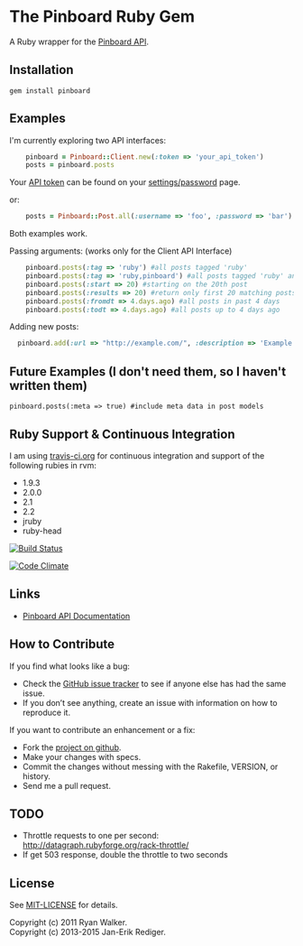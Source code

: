 The Pinboard Ruby Gem
=====================
A Ruby wrapper for the [Pinboard API](http://pinboard.in/api/).

Installation
------------
    gem install pinboard

Examples
--------

I'm currently exploring two API interfaces:

```ruby
    pinboard = Pinboard::Client.new(:token => 'your_api_token')
    posts = pinboard.posts
```

Your [API token](https://blog.pinboard.in/2012/07/api_authentication_tokens/) can be found on your
[settings/password](https://pinboard.in/settings/password) page.

or:

```ruby
    posts = Pinboard::Post.all(:username => 'foo', :password => 'bar')
```
Both examples work.

Passing arguments: (works only for the Client API Interface)

```ruby
	pinboard.posts(:tag => 'ruby') #all posts tagged 'ruby'
	pinboard.posts(:tag => 'ruby,pinboard') #all posts tagged 'ruby' and 'pinboard'
    pinboard.posts(:start => 20) #starting on the 20th post
    pinboard.posts(:results => 20) #return only first 20 matching posts
    pinboard.posts(:fromdt => 4.days.ago) #all posts in past 4 days
    pinboard.posts(:todt => 4.days.ago) #all posts up to 4 days ago
```

Adding new posts:

```ruby
  pinboard.add(:url => "http://example.com/", :description => 'Example post')
```


Future Examples (I don't need them, so I haven't written them)
--------------------------------------------------------------

    pinboard.posts(:meta => true) #include meta data in post models

Ruby Support & Continuous Integration
-------------------------------------
I am using [travis-ci.org](http://travis-ci.org) for continuous
integration and support of the following rubies in rvm:

 * 1.9.3
 * 2.0.0
 * 2.1
 * 2.2
 * jruby
 * ruby-head

[![Build Status](https://secure.travis-ci.org/ryw/pinboard.png)](http://travis-ci.org/ryw/pinboard)

[![Code Climate](https://codeclimate.com/badge.png)](https://codeclimate.com/github/ryw/pinboard)

Links
-----
  * [Pinboard API Documentation](http://pinboard.in/api/)

How to Contribute
-----------------
If you find what looks like a bug:

  * Check the [GitHub issue tracker](http://github.com/ryw/pinboard/issues/)
    to see if anyone else has had the same issue.
  * If you don’t see anything, create an issue with information on how to reproduce it.

If you want to contribute an enhancement or a fix:

  * Fork the [project on github](http://github.com/ryw/pinboard).
  * Make your changes with specs.
  * Commit the changes without messing with the Rakefile, VERSION, or history.
  * Send me a pull request.

TODO
----

* Throttle requests to one per second:
  http://datagraph.rubyforge.org/rack-throttle/
* If get 503 response, double the throttle to two seconds

License
-------

See [MIT-LICENSE](MIT-LICENSE) for details.

Copyright (c) 2011 Ryan Walker.  
Copyright (c) 2013-2015 Jan-Erik Rediger.
